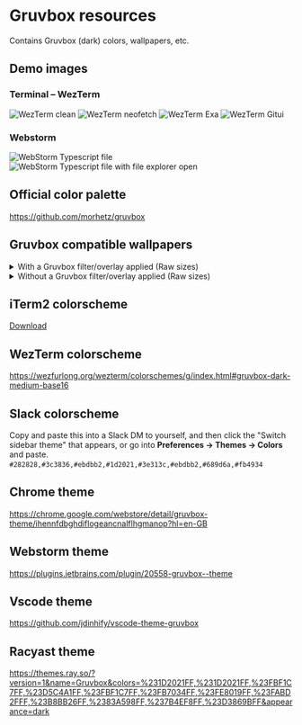 # Gruvbox resources

Contains Gruvbox (dark) colors, wallpapers, etc. 

## Demo images

### Terminal – WezTerm

![WezTerm clean](https://github.com/christofferbergj/gruvbox-rice/assets/10507071/83a908ab-e244-4133-a23d-080014f91743)
![WezTerm neofetch](https://github.com/christofferbergj/gruvbox-rice/assets/10507071/7ce35d98-71ae-4e18-a208-c8c5b7d94580)
![WezTerm Exa](https://github.com/christofferbergj/gruvbox-rice/assets/10507071/885a4e4d-f6d3-4756-a1aa-e4ebd9f84364)
![WezTerm Gitui](https://github.com/christofferbergj/gruvbox-rice/assets/10507071/be0bb224-37f3-4d3f-837b-353fb5557c7d)


### Webstorm

![WebStorm Typescript file](https://github.com/christofferbergj/gruvbox-rice/assets/10507071/0034adb5-431e-433a-b578-52c38035bfdf)
![WebStorm Typescript file with file explorer open](https://github.com/christofferbergj/gruvbox-rice/assets/10507071/5b1bd384-a9cb-4b3e-9d47-d6ba1af32dcc)


## Official color palette

https://github.com/morhetz/gruvbox


## Gruvbox compatible wallpapers

<details>
  <summary>With a Gruvbox filter/overlay applied (Raw sizes)</summary>
  
  ![Image 1 without filter](https://github.com/christofferbergj/gruvbox-rice/blob/main/wallpapers/1-filter.jpg?raw=true)
  ![Image 2 without filter](https://github.com/christofferbergj/gruvbox-rice/blob/main/wallpapers/2-filter.jpg?raw=true)
  ![Image 3 without filter](https://github.com/christofferbergj/gruvbox-rice/blob/main/wallpapers/3-filter.jpg?raw=true)
  ![Image 4 without filter](https://github.com/christofferbergj/gruvbox-rice/blob/main/wallpapers/4-filter.jpg?raw=true)
  ![Image 5 without filter](https://github.com/christofferbergj/gruvbox-rice/blob/main/wallpapers/5-filter.jpg?raw=true)
  ![Image 6 without filter](https://github.com/christofferbergj/gruvbox-rice/blob/main/wallpapers/6-filter.jpg?raw=true)
</details>

<details>
  <summary>Without a Gruvbox filter/overlay applied (Raw sizes)</summary>
  
  ![Image 1 with filter](https://github.com/christofferbergj/gruvbox-rice/blob/main/wallpapers/1.jpg?raw=true)
  ![Image 2 with filter](https://github.com/christofferbergj/gruvbox-rice/blob/main/wallpapers/2.jpg?raw=true)
  ![Image 3 with filter](https://github.com/christofferbergj/gruvbox-rice/blob/main/wallpapers/3.jpg?raw=true)
  ![Image 4 with filter](https://github.com/christofferbergj/gruvbox-rice/blob/main/wallpapers/4.jpg?raw=true)
  ![Image 5 with filter](https://github.com/christofferbergj/gruvbox-rice/blob/main/wallpapers/5.jpg?raw=true)
  ![Image 6 with filter](https://github.com/christofferbergj/gruvbox-rice/blob/main/wallpapers/6.jpg?raw=true)
</details>

## iTerm2 colorscheme

[Download](gruvbox-dark.itermcolors)


## WezTerm colorscheme

https://wezfurlong.org/wezterm/colorschemes/g/index.html#gruvbox-dark-medium-base16


## Slack colorscheme

Copy and paste this into a Slack DM to yourself, and then click the "Switch sidebar theme" that appears, or go into **Preferences -> Themes -> Colors** and paste.  
`#282828,#3c3836,#ebdbb2,#1d2021,#3e313c,#ebdbb2,#689d6a,#fb4934`


## Chrome theme

https://chrome.google.com/webstore/detail/gruvbox-theme/ihennfdbghdiflogeancnalflhgmanop?hl=en-GB


## Webstorm theme

https://plugins.jetbrains.com/plugin/20558-gruvbox--theme

## Vscode theme

https://github.com/jdinhify/vscode-theme-gruvbox

## Racyast theme

https://themes.ray.so/?version=1&name=Gruvbox&colors=%231D2021FF,%231D2021FF,%23FBF1C7FF,%23D5C4A1FF,%23FBF1C7FF,%23FB7034FF,%23FE8019FF,%23FABD2FFF,%23B8BB26FF,%2383A598FF,%237B4EF8FF,%23D3869BFF&appearance=dark


